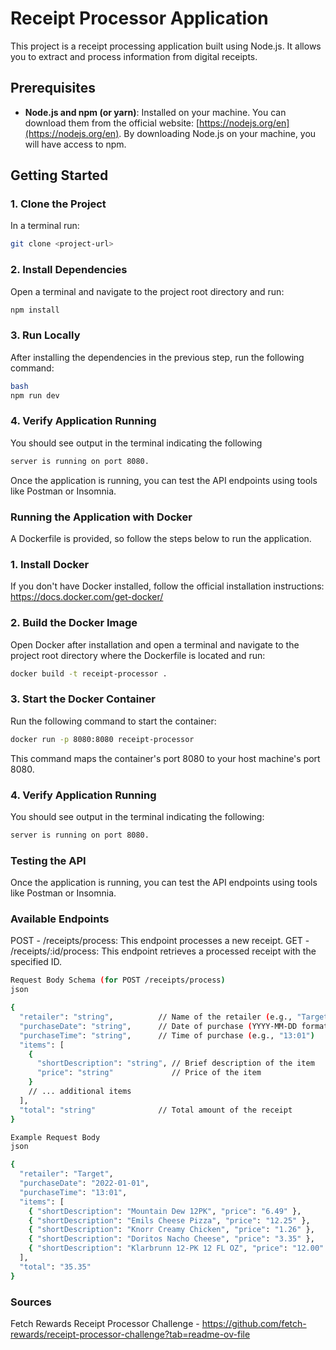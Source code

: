 # Receipt Processor Application

This project is a receipt processing application built using Node.js. It allows you to extract and process information from digital receipts.

## Prerequisites

- **Node.js and npm (or yarn)**: Installed on your machine. You can download them from the official website: [https://nodejs.org/en](https://nodejs.org/en). By downloading Node.js on your machine, you will have access to npm.

## Getting Started

### 1. Clone the Project

In a terminal run:

```bash
git clone <project-url>
```

### 2. Install Dependencies
Open a terminal and navigate to the project root directory and run:

```bash
npm install
```

### 3. Run Locally
After installing the dependencies in the previous step, run the following command:

```bash
bash
npm run dev
```

### 4. Verify Application Running
You should see output in the terminal indicating the following

```bash 
server is running on port 8080.
```

Once the application is running, you can test the API endpoints using tools like Postman or Insomnia.

### Running the Application with Docker
A Dockerfile is provided, so follow the steps below to run the application.

### 1. Install Docker
If you don't have Docker installed, follow the official installation instructions: https://docs.docker.com/get-docker/

### 2. Build the Docker Image
Open Docker after installation and open a terminal and navigate to the project root directory where the Dockerfile is located and run:

```bash
docker build -t receipt-processor .
```

### 3. Start the Docker Container
Run the following command to start the container:

```bash
docker run -p 8080:8080 receipt-processor
```

This command maps the container's port 8080 to your host machine's port 8080.

### 4. Verify Application Running
You should see output in the terminal indicating the following: 

```bash
server is running on port 8080.
```

### Testing the API
Once the application is running, you can test the API endpoints using tools like Postman or Insomnia.

### Available Endpoints
POST - /receipts/process: This endpoint processes a new receipt.
GET - /receipts/:id/process: This endpoint retrieves a processed receipt with the specified ID.

```bash
Request Body Schema (for POST /receipts/process)
json

{
  "retailer": "string",          // Name of the retailer (e.g., "Target")
  "purchaseDate": "string",      // Date of purchase (YYYY-MM-DD format)
  "purchaseTime": "string",      // Time of purchase (e.g., "13:01")
  "items": [
    {
      "shortDescription": "string", // Brief description of the item
      "price": "string"             // Price of the item
    }
    // ... additional items
  ],
  "total": "string"              // Total amount of the receipt
}
```
```bash
Example Request Body
json

{
  "retailer": "Target",
  "purchaseDate": "2022-01-01",
  "purchaseTime": "13:01",
  "items": [
    { "shortDescription": "Mountain Dew 12PK", "price": "6.49" },
    { "shortDescription": "Emils Cheese Pizza", "price": "12.25" },
    { "shortDescription": "Knorr Creamy Chicken", "price": "1.26" },
    { "shortDescription": "Doritos Nacho Cheese", "price": "3.35" },
    { "shortDescription": "Klarbrunn 12-PK 12 FL OZ", "price": "12.00" }
  ],
  "total": "35.35"
}
```

### Sources
Fetch Rewards Receipt Processor Challenge - https://github.com/fetch-rewards/receipt-processor-challenge?tab=readme-ov-file

